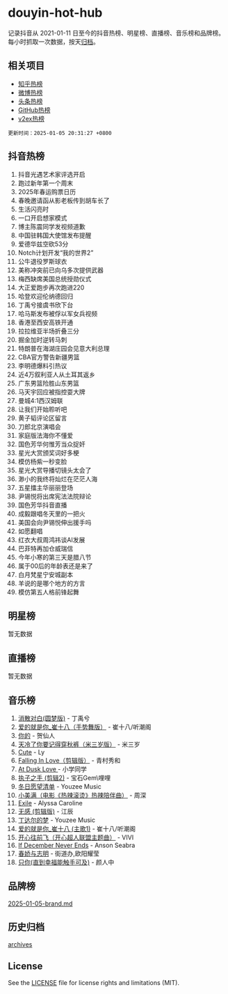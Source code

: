 # douyin-hot-hub

记录抖音从 2021-01-11 日至今的抖音热榜、明星榜、直播榜、音乐榜和品牌榜。每小时抓取一次数据，按天[归档](archives)。

## 相关项目

- [知乎热榜](https://github.com/lonnyzhang423/zhihu-hot-hub)
- [微博热榜](https://github.com/lonnyzhang423/weibo-hot-hub)
- [头条热榜](https://github.com/lonnyzhang423/toutiao-hot-hub)
- [GitHub热榜](https://github.com/lonnyzhang423/github-hot-hub)
- [v2ex热榜](https://github.com/lonnyzhang423/v2ex-hot-hub)


`更新时间：2025-01-05 20:31:27 +0800`

## 抖音热榜

1. 抖音光遇艺术家评选开启
1. 跑过新年第一个周末
1. 2025年春运购票日历
1. 春晚邀请函从影老板传到胡车长了
1. 生活闪亮时
1. 一口开启想家模式
1. 博主陈震同学发视频道歉
1. 中国驻韩国大使馆发布提醒
1. 爱德华兹空砍53分
1. Notch计划开发“我的世界2”
1. 公牛退役罗斯球衣
1. 美称冲突前已向乌多次提供武器
1. 梅西缺席美国总统授勋仪式
1. 大正爱跑步再次跑进220
1. 哈登欢迎伦纳德回归
1. 丁禹兮接虞书欣下台
1. 哈马斯发布被俘以军女兵视频
1. 香港至西安高铁开通
1. 拉拉维亚半场折叠三分
1. 掘金加时逆转马刺
1. 特朗普在海湖庄园会见意大利总理
1. CBA官方警告新疆男篮
1. 李明德爆料引热议
1. 近4万叙利亚人从土耳其返乡
1. 广东男篮险胜山东男篮
1. 马天宇回应被指控耍大牌
1. 曼城4:1西汉姆联
1. 让我们开始聆听吧
1. 黄子韬评论区留言
1. 刀郎北京演唱会
1. 家庭版法海你不懂爱
1. 国色芳华何惟芳当众捉奸
1. 星光大赏颁奖词好多梗
1. 模仿杨紫一秒变脸
1. 星光大赏导播切镜头太会了
1. 渺小的我终将灿烂在茫茫人海
1. 五星擂主华丽丽登场
1. 尹锡悦将出席宪法法院辩论
1. 国色芳华抖音直播
1. 成毅跟唱冬天里的一把火
1. 美国会向尹锡悦伸出援手吗
1. 如愿翻唱
1. 红衣大叔周鸿祎谈AI发展
1. 巴菲特再加仓威瑞信
1. 今年小寒的第三天是腊八节
1. 属于00后的年龄表还是来了
1. 白月梵星宁安城副本
1. 羊说的是哪个地方的方言
1. 模仿第五人格前锋起舞

## 明星榜

暂无数据

## 直播榜

暂无数据

## 音乐榜

1. [消散对白(圆梦版)](https://sf6-cdn-tos.douyinstatic.com/obj/tos-cn-ve-2774/og4jB5I5IizzoZVAAAzWgBMAsMDWoArfwBOiFs) - 丁禹兮
1. [爱的就是你_崔十八（手势舞版）](https://sf5-hl-cdn-tos.douyinstatic.com/obj/tos-cn-ve-2774/oApB2AigNyB4sTw7JhBOikMAf0oDJzMWBuIrgm) - 崔十八/听潮阁
1. [你的](https://sf5-hl-cdn-tos.douyinstatic.com/obj/tos-cn-ve-2774/oYuIeKf42jB7sEV6B2upMdpYAgfrQWj0FeRegh) - 贺仙人
1. [天冷了你要记得穿秋裤（米三岁版）](https://sf5-hl-cdn-tos.douyinstatic.com/obj/tos-cn-ve-2774/oQlIwVIDWiZ6BQilAorS7MA0AgCkQDvcZAdm1) - 米三岁
1. [Cute](https://sf3-cdn-tos.douyinstatic.com/obj/tos-cn-ve-2774/o4IbIzHWKAAB4wsS5qMBRiiAlEBGTpQRNfFvuo) - Ly
1. [Falling In Love（剪辑版）](https://sf5-hl-cdn-tos.douyinstatic.com/obj/tos-cn-ve-2774/o8ajpA8zzgBPahbBIO8AcKGBLJezFCRd1wfP9f) - 青村秀和
1. [ At Dusk  Love ](https://sf5-hl-cdn-tos.douyinstatic.com/obj/tos-cn-ve-2774/o8CrpCf5CaYgI4ZrtQgMQAFEfuGqNnRSDQAPBc) - 小学同学
1. [执子之手 (剪辑2)](https://sf5-hl-cdn-tos.douyinstatic.com/obj/tos-cn-ve-2774/oUoZLQjCc31XzqsBnBQUNgeKtYPBcgbFDwtfcu) - 宝石Gem\哩哩
1. [冬日愿望清单](https://sf5-hl-cdn-tos.douyinstatic.com/obj/tos-cn-ve-2774/oIIgUOeamCFCVAzxN6MFRLIBlLGpUqQxeeHrLE) - Youzee Music
1. [小美满（电影《热辣滚烫》热辣陪伴曲）](https://sf5-hl-cdn-tos.douyinstatic.com/obj/tos-cn-ve-2774/o0GAn2lSgfZIDUgtevCGDQYnFg4CwnrBaxbTZL) - 周深
1. [Exile](https://sf3-cdn-tos.douyinstatic.com/obj/tos-cn-ve-2774/oYj4gAQTknKE3WW0Je8KGmQ7z1cA4FefwtbufD) - Alyssa Caroline
1. [无感 (剪辑版)](https://sf5-hl-cdn-tos.douyinstatic.com/obj/tos-cn-ve-2774/o0eIsUzJBDlQaQFC5OFlgbMEZC1TFYBftOBn6p) - 江辰
1. [丁达尔的梦](https://sf6-cdn-tos.douyinstatic.com/obj/tos-cn-ve-2774/oMU3WirUZBVQkAC9ccG5P2IQirziZM2RTInUY) - Youzee Music
1. [爱的就是你_崔十八 (主歌1)](https://sf5-hl-cdn-tos.douyinstatic.com/obj/tos-cn-ve-2774/oI5BO5DhFZ6UTcNCnZaOCBLtZ7WIMQGfgnXf5E) - 崔十八/听潮阁
1. [开心往前飞（开心超人联盟主题曲）](https://sf5-hl-cdn-tos.douyinstatic.com/obj/tos-cn-ve-2774/9d8fb7c82cf1421fb93a9fe925275e0a) - VIVI
1. [If December Never Ends](https://sf5-hl-cdn-tos.douyinstatic.com/obj/tos-cn-ve-2774/oY1IQMoTgCFIBg8RZifyqlBBt1UFgitTYmxeOS) - Anson Seabra
1. [春娇与志明](https://sf5-hl-cdn-tos.douyinstatic.com/obj/tos-cn-ve-2774/e530d8fceb7044b39707d7f9ff54add1) - 街道办,欧阳耀莹
1. [只你(直到幸福能触手可及)](https://sf5-hl-cdn-tos.douyinstatic.com/obj/tos-cn-ve-2774/o0lBkRDzFTeaVSUz3ZZSCBVtZ5DIMQGfgmEAuE) - 颜人中

## 品牌榜

[2025-01-05-brand.md](archives/2025-01-05-brand.md)

## 历史归档

[archives](archives)

## License

See the [LICENSE](LICENSE) file for license rights and limitations (MIT).
